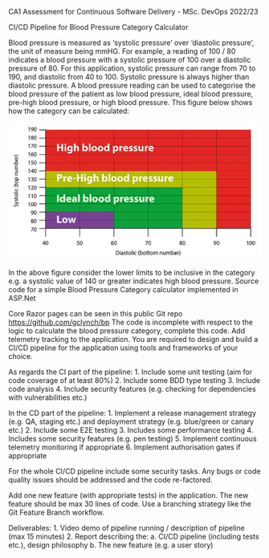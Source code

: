 CA1 Assessment for Continuous Software Delivery - MSc. DevOps 2022/23

CI/CD Pipeline for Blood Pressure Category Calculator

Blood pressure is measured as ‘systolic pressure’ over ‘diastolic pressure’, the unit of
measure being mmHG. For example, a reading of 100 / 80 indicates a blood pressure
with a systolic pressure of 100 over a diastolic pressure of 80. For this application,
systolic pressure can range from 70 to 190, and diastolic from 40 to 100. Systolic
pressure is always higher than diastolic pressure.
A blood pressure reading can be used to categorise the blood pressure of the patient as
low blood pressure, ideal blood pressure, pre-high blood pressure, or high blood
pressure. This figure below shows how the category can be calculated:

![image](figure.png)

In the above figure consider the lower limits to be inclusive in the category e.g. a
systolic value of 140 or greater indicates high blood pressure.
Source code for a simple Blood Pressure Category calculator implemented in ASP.Net

Core Razor pages can be seen in this public Git repo https://github.com/gclynch/bp
The code is incomplete with respect to the logic to calculate the blood pressure
category, complete this code. Add telemetry tracking to the application.
You are required to design and build a CI/CD pipeline for the application using tools
and frameworks of your choice.

As regards the CI part of the pipeline:
    1. Include some unit testing (aim for code coverage of at least 80%)
    2. Include some BDD type testing
    3. Include code analysis
    4. Include security features (e.g. checking for dependencies with vulnerabilities
    etc.)

In the CD part of the pipeline:
    1. Implement a release management strategy (e.g. QA, staging etc.) and
    deployment strategy (e.g. blue/green or canary etc.)
    2. Include some E2E testing
    3. Includes some performance testing
    4. Includes some security features (e.g. pen testing)
    5. Implement continuous telemetry monitoring if appropriate
    6. Implement authorisation gates if appropriate

For the whole CI/CD pipeline include some security tasks. Any bugs or code quality
issues should be addressed and the code re-factored.

Add one new feature (with appropriate tests) in the application. The new feature should
be max 30 lines of code. Use a branching strategy like the Git Feature Branch workflow.

Deliverables:
    1. Video demo of pipeline running / description of pipeline (max 15 minutes)
    2. Report describing the:
        a. CI/CD pipeline (including tests etc.), design philosophy
        b. The new feature (e.g. a user story)
